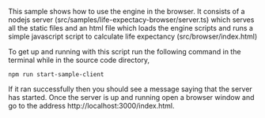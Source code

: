 This sample shows how to use the engine in the browser. It consists of a nodejs server (src/samples/life-expectacy-browser/server.ts) which serves all the static files and an html file which loads the engine scripts and runs a simple javascript script to calculate life expectancy (src/browser/index.html)

To get up and running with this script run the following command in the terminal while in the source code directory,
```
npm run start-sample-client
```

If it ran successfully then you should see a message saying that the server has started.
Once the server is up and running open a browser window and go to the address http://localhost:3000/index.html.
